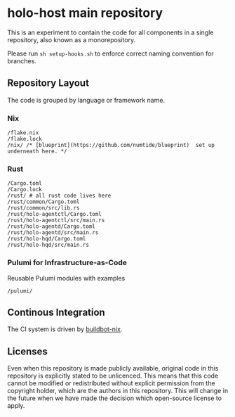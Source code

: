 # holo-host main repository

This is an experiment to contain the code for all components in a single repository, also known as a monorepository.

Please run `sh setup-hooks.sh` to enforce correct naming convention for branches.

## Repository Layout

The code is grouped by language or framework name.

### Nix

```
/flake.nix
/flake.lock
/nix/ /* [blueprint](https://github.com/numtide/blueprint)  set up underneath here. */
```

### Rust

```
/Cargo.toml
/Cargo.lock
/rust/ # all rust code lives here
/rust/common/Cargo.toml
/rust/common/src/lib.rs
/rust/holo-agentctl/Cargo.toml
/rust/holo-agentctl/src/main.rs
/rust/holo-agentd/Cargo.toml
/rust/holo-agentd/src/main.rs
/rust/holo-hqd/Cargo.toml
/rust/holo-hqd/src/main.rs
```

### Pulumi for Infrastructure-as-Code

Reusable Pulumi modules with examples

```
/pulumi/
```

## Continous Integration

The CI system is driven by [buildbot-nix](https://github.com/nix-community/buildbot-nix/).

## Licenses

Even when this repository is made publicly available, original code in this repository is explicitly stated to be unlicenced.
This means that this code cannot be modified or redistributed without explicit permission from the copyright holder, which are the authors in this repository.
This will change in the future when we have made the decision which open-source license to apply.
